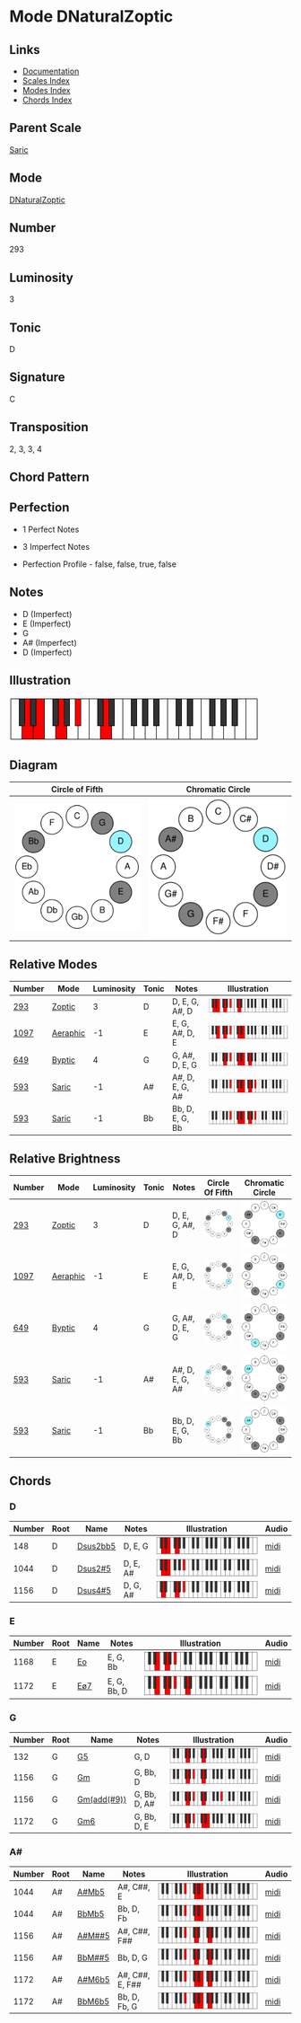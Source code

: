 # Mode DNaturalZoptic

## Links

- [Documentation](README.md)
- [Scales Index](Scales.md)
- [Modes Index](Modes.md)
- [Chords Index](Chords.md)

## Parent Scale

[Saric](ScaleSaric.md)

## Mode

[DNaturalZoptic](ModeDNaturalZoptic.md)

## Number

293

## Luminosity

3

## Tonic

D

## Signature

C

## Transposition

2, 3, 3, 4

## Chord Pattern



## Perfection

 - 1 Perfect Notes

 - 3 Imperfect Notes

 - Perfection Profile - false, false, true, false

## Notes

- D (Imperfect)
- E (Imperfect)
- G
- A# (Imperfect)
- D (Imperfect)

## Illustration

![DNaturalZoptic](ModeDNaturalZoptic.png)

## Diagram

| Circle of Fifth | Chromatic Circle |
|-----------------|------------------|
| ![DNaturalZoptic](CircleOfFifthModeDNaturalZoptic.svg) | ![DNaturalZoptic](ChromaticCircleModeDNaturalZoptic.svg) |
## Relative Modes

| Number | Mode | Luminosity | Tonic | Notes | Illustration |
|--------|------|------------|-------|-------|--------------|
| [293](https://ianring.com/musictheory/scales/293) | [Zoptic](ModeZoptic.md) | 3 | D | D, E, G, A#, D | ![DNaturalZoptic](ModeDNaturalZoptic.png) |
| [1097](https://ianring.com/musictheory/scales/1097) | [Aeraphic](ModeAeraphic.md) | -1 | E | E, G, A#, D, E | ![ENaturalAeraphic](ModeENaturalAeraphic.png) |
| [649](https://ianring.com/musictheory/scales/649) | [Byptic](ModeByptic.md) | 4 | G | G, A#, D, E, G | ![GNaturalByptic](ModeGNaturalByptic.png) |
| [593](https://ianring.com/musictheory/scales/593) | [Saric](ModeSaric.md) | -1 | A# | A#, D, E, G, A# | ![ASharpSaric](ModeASharpSaric.png) |
| [593](https://ianring.com/musictheory/scales/593) | [Saric](ModeSaric.md) | -1 | Bb | Bb, D, E, G, Bb | ![BFlatSaric](ModeBFlatSaric.png) |
## Relative Brightness

| Number | Mode | Luminosity | Tonic | Notes | Circle Of Fifth | Chromatic Circle |
|--------|------|------------|-------|-------|-----------------|------------------|
| [293](https://ianring.com/musictheory/scales/293) | [Zoptic](ModeZoptic.md) | 3 | D | D, E, G, A#, D | ![DNaturalZoptic](CircleOfFifthModeDNaturalZoptic.svg) | ![DNaturalZoptic](ChromaticCircleModeDNaturalZoptic.svg) |
| [1097](https://ianring.com/musictheory/scales/1097) | [Aeraphic](ModeAeraphic.md) | -1 | E | E, G, A#, D, E | ![ENaturalAeraphic](CircleOfFifthModeENaturalAeraphic.svg) | ![ENaturalAeraphic](ChromaticCircleModeENaturalAeraphic.svg) |
| [649](https://ianring.com/musictheory/scales/649) | [Byptic](ModeByptic.md) | 4 | G | G, A#, D, E, G | ![GNaturalByptic](CircleOfFifthModeGNaturalByptic.svg) | ![GNaturalByptic](ChromaticCircleModeGNaturalByptic.svg) |
| [593](https://ianring.com/musictheory/scales/593) | [Saric](ModeSaric.md) | -1 | A# | A#, D, E, G, A# | ![ASharpSaric](CircleOfFifthModeASharpSaric.svg) | ![ASharpSaric](ChromaticCircleModeASharpSaric.svg) |
| [593](https://ianring.com/musictheory/scales/593) | [Saric](ModeSaric.md) | -1 | Bb | Bb, D, E, G, Bb | ![BFlatSaric](CircleOfFifthModeBFlatSaric.svg) | ![BFlatSaric](ChromaticCircleModeBFlatSaric.svg) |

## Chords

### D

| Number | Root | Name | Notes | Illustration | Audio |
|--------|------|------|-------|--------------|-------|
| 148 | D | [Dsus2bb5](ChordDNaturalSuspendedSecondDoubleFlatFifth.md) | D, E, G | ![Dsus2bb5](ChordDNaturalSuspendedSecondDoubleFlatFifthRootPosition.png) | [midi](ChordDNaturalSuspendedSecondDoubleFlatFifthRootPosition.mid) |
| 1044 | D | [Dsus2#5](ChordDNaturalSuspendedSecondSharpFifth.md) | D, E, A# | ![Dsus2#5](ChordDNaturalSuspendedSecondSharpFifthRootPosition.png) | [midi](ChordDNaturalSuspendedSecondSharpFifthRootPosition.mid) |
| 1156 | D | [Dsus4#5](ChordDNaturalSuspendedFourthSharpFifth.md) | D, G, A# | ![Dsus4#5](ChordDNaturalSuspendedFourthSharpFifthRootPosition.png) | [midi](ChordDNaturalSuspendedFourthSharpFifthRootPosition.mid) |

### E

| Number | Root | Name | Notes | Illustration | Audio |
|--------|------|------|-------|--------------|-------|
| 1168 | E | [Eo](ChordENaturalDiminished.md) | E, G, Bb | ![Eo](ChordENaturalDiminishedRootPosition.png) | [midi](ChordENaturalDiminishedRootPosition.mid) |
| 1172 | E | [Eø7](ChordENaturalHalfDiminishedSeventh.md) | E, G, Bb, D | ![Eø7](ChordENaturalHalfDiminishedSeventhRootPosition.png) | [midi](ChordENaturalHalfDiminishedSeventhRootPosition.mid) |

### G

| Number | Root | Name | Notes | Illustration | Audio |
|--------|------|------|-------|--------------|-------|
| 132 | G | [G5](ChordGNaturalPowerChord.md) | G, D | ![G5](ChordGNaturalPowerChordRootPosition.png) | [midi](ChordGNaturalPowerChordRootPosition.mid) |
| 1156 | G | [Gm](ChordGNaturalMinor.md) | G, Bb, D | ![Gm](ChordGNaturalMinorRootPosition.png) | [midi](ChordGNaturalMinorRootPosition.mid) |
| 1156 | G | [Gm(add(#9))](ChordGNaturalMinorAddSharpNinth.md) | G, Bb, D, A# | ![Gm(add(#9))](ChordGNaturalMinorAddSharpNinthRootPosition.png) | [midi](ChordGNaturalMinorAddSharpNinthRootPosition.mid) |
| 1172 | G | [Gm6](ChordGNaturalMinorSixth.md) | G, Bb, D, E | ![Gm6](ChordGNaturalMinorSixthRootPosition.png) | [midi](ChordGNaturalMinorSixthRootPosition.mid) |

### A#

| Number | Root | Name | Notes | Illustration | Audio |
|--------|------|------|-------|--------------|-------|
| 1044 | A# | [A#Mb5](ChordASharpMajorFlatFifth.md) | A#, C##, E | ![A#Mb5](ChordASharpMajorFlatFifthRootPosition.png) | [midi](ChordASharpMajorFlatFifthRootPosition.mid) |
| 1044 | A# | [BbMb5](ChordBFlatMajorFlatFifth.md) | Bb, D, Fb | ![BbMb5](ChordBFlatMajorFlatFifthRootPosition.png) | [midi](ChordBFlatMajorFlatFifthRootPosition.mid) |
| 1156 | A# | [A#M##5](ChordASharpMajorDoubleSharpFifth.md) | A#, C##, F## | ![A#M##5](ChordASharpMajorDoubleSharpFifthRootPosition.png) | [midi](ChordASharpMajorDoubleSharpFifthRootPosition.mid) |
| 1156 | A# | [BbM##5](ChordBFlatMajorDoubleSharpFifth.md) | Bb, D, G | ![BbM##5](ChordBFlatMajorDoubleSharpFifthRootPosition.png) | [midi](ChordBFlatMajorDoubleSharpFifthRootPosition.mid) |
| 1172 | A# | [A#M6b5](ChordASharpMajorSixthFlatFifth.md) | A#, C##, E, F## | ![A#M6b5](ChordASharpMajorSixthFlatFifthRootPosition.png) | [midi](ChordASharpMajorSixthFlatFifthRootPosition.mid) |
| 1172 | A# | [BbM6b5](ChordBFlatMajorSixthFlatFifth.md) | Bb, D, Fb, G | ![BbM6b5](ChordBFlatMajorSixthFlatFifthRootPosition.png) | [midi](ChordBFlatMajorSixthFlatFifthRootPosition.mid) |


